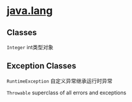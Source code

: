 # [java.lang](https://docs.oracle.com/en/java/javase/20/docs/api/java.base/java/lang/package-summary.html)

## Classes

`Integer` int类型对象

## Exception Classes

`RuntimeException` 自定义异常继承运行时异常

`Throwable` superclass of all errors and exceptions

